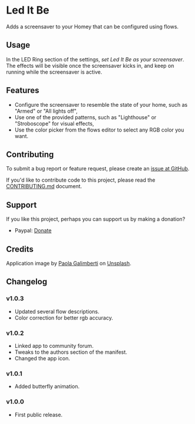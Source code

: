 # Led It Be

Adds a screensaver to your Homey that can be configured using flows.

## Usage

In the LED Ring section of the settings, *set Led It Be as your screensaver*. The effects will be
visible once the screensaver kicks in, and keep on running while the screensaver is active.

## Features

* Configure the screensaver to resemble the state of your home, such as "Armed" or "All lights off",
* Use one of the provided patterns, such as "Lighthouse" or "Stroboscope" for visual effects,
* Use the color picker from the flows editor to select any RGB color you want.

## Contributing

To submit a bug report or feature request, please create an [issue at GitHub](https://github.com/fellownet/leditbe/issues/new).

If you'd like to contribute code to this project, please read the
[CONTRIBUTING.md](https://github.com/fellownet/leditbe/blob/master/CONTRIBUTING.md) document.

## Support

If you like this project, perhaps you can support us by making a donation?
- Paypal: [Donate](https://www.paypal.com/cgi-bin/webscr?cmd=_s-xclick&hosted_button_id=VQNGE3N5L6MKS)

## Credits

Application image by [Paola Galimberti](https://unsplash.com/@paolaccia?utm_source=unsplash&utm_medium=referral&utm_content=creditCopyText) on [Unsplash](https://unsplash.com/search/photos/colors?utm_source=unsplash&utm_medium=referral&utm_content=creditCopyText).

## Changelog

### v1.0.3

* Updated several flow descriptions.
* Color correction for better rgb accuracy.

### v1.0.2

* Linked app to community forum.
* Tweaks to the authors section of the manifest.
* Changed the app icon.

### v1.0.1

* Added butterfly animation.

### v1.0.0

* First public release.

